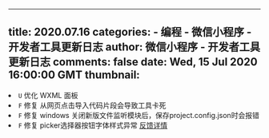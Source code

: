 
---
title: 2020.07.16
categories: 
    - 编程
    - 微信小程序 - 开发者工具更新日志
author: 微信小程序 - 开发者工具更新日志
comments: false
date: Wed, 15 Jul 2020 16:00:00 GMT
thumbnail: 
---

<div>   
<li><code>U</code> 优化 WXML 面板</li> <li><code>F</code> 修复 从网页点击导入代码片段会导致工具卡死</li> <li><code>F</code> 修复 windows 关闭新版文件监听模块后，保存project.config.json时会报错</li> <li><code>F</code> 修复 picker选择器按钮字体样式异常 <a href="https://developers.weixin.qq.com/community/develop/doc/0000a4e9f70dd85e5baad9e345c000" target="_blank" rel="noopener noreferrer">反馈详情<span></span></a></li>  
</div>
            
